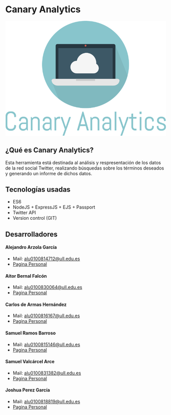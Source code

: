 # Canary Analytics

<p align="center">
  <img src="./public/img/logo.png" title="Logo">
</p>

## ¿Qué es Canary Analytics?

Esta herramienta está destinada al análisis y respresentación de los datos de la red social Twitter, realizando búsquedas sobre los términos deseados y generando un informe de dichos datos.

## Tecnologías usadas

* ES6
* NodeJS + ExpressJS + EJS + Passport
* Twitter API
* Version control (GIT)

## Desarrolladores

#### Alejandro Arzola García
* Mail: alu0100814712@ull.edu.es
* [Pagina Personal](https://aleag.github.io/)

#### Aitor Bernal Falcón
* Mail: alu0100830064@ull.edu.es
* [Pagina Personal](https://chinegua.github.io/)

#### Carlos de Armas Hernández
* Mail: alu0100816167@ull.edu.es
* [Pagina Personal](https://alu0100816167.github.io/)

#### Samuel Ramos Barroso
* Mail: alu0100815146@ull.edu.es
* [Pagina Personal](https://losnen.github.io/)

#### Samuel Valcárcel Arce
* Mail: alu0100831382@ull.edu.es
* [Pagina Personal](https://cosaca.github.io/)

#### Joshua Perez García
* Mail: alu0100818819@ull.edu.es
* [Pagina Personal](https://joshuape.github.io/)
